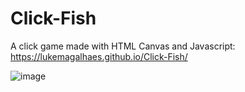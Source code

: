 # Click-Fish
 A click game made with HTML Canvas and Javascript: https://lukemagalhaes.github.io/Click-Fish/

![image](https://user-images.githubusercontent.com/101228927/158904734-e5607a68-59fb-4fa0-b9c0-6b42a18924a9.png)
